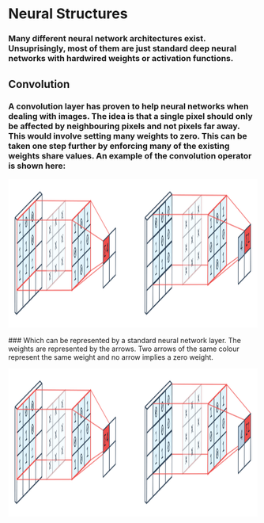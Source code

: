 # Neural Structures

### Many different neural network architectures exist. Unsuprisingly, most of them are just standard deep neural networks with hardwired weights or activation functions.

## Convolution
### A convolution layer has proven to help neural networks when dealing with images. The idea is that a single pixel should only be affected by neighbouring pixels and not pixels far away. This would involve setting many weights to zero. This can be taken one step further by enforcing many of the existing weights share values. An example of the convolution operator is shown here:
<p align="center">
  <img width="600" height="300" src="./img/convolution1.png">
</p>
### Which can be represented by a standard neural network layer. The weights are represented by the arrows. Two arrows of the same colour represent the same weight and no arrow implies a zero weight.
<p align="center">
  <img width="600" height="300" src="./img/convolution1.png">
</p>
